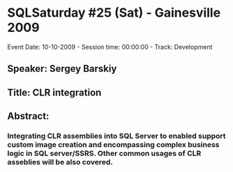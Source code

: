 # SQLSaturday #25 (Sat) - Gainesville 2009
Event Date: 10-10-2009 - Session time: 00:00:00 - Track: Development
## Speaker: Sergey Barskiy
## Title: CLR integration
## Abstract:
### Integrating CLR assemblies into SQL Server to enabled support custom image creation and encompassing complex business logic in SQL server/SSRS.  Other common usages of CLR asseblies will be also covered.
